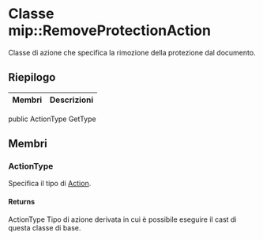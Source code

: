 # <a name="class-mipremoveprotectionaction"></a>Classe mip::RemoveProtectionAction 
Classe di azione che specifica la rimozione della protezione dal documento.
## <a name="summary"></a>Riepilogo
 Membri                        | Descrizioni                                
--------------------------------|---------------------------------------------
public ActionType GetType
## <a name="members"></a>Membri
### <a name="actiontype"></a>ActionType
Specifica il tipo di [Action](#classmip_1_1_action).
#### <a name="returns"></a>Returns
ActionType Tipo di azione derivata in cui è possibile eseguire il cast di questa classe di base.